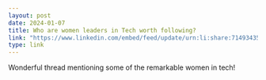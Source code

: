 ```yaml
---
layout: post
date: 2024-01-07
title: Who are women leaders in Tech worth following?
link: "https://www.linkedin.com/embed/feed/update/urn:li:share:7149343579214118912"
type: link
---
```


Wonderful thread mentioning some of the remarkable women in tech!